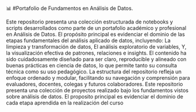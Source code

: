 📊 #Portafolio de Fundamentos en Análisis de Datos.

Este repositorio presenta una colección estructurada de notebooks y scripts desarrollados como parte de un portafolio académico y profesional en Análisis de Datos. El propósito principal es evidenciar el dominio de las etapas fundamentales del análisis aplicado de datos, incluyendo:
La limpieza y transformación de datos,
El análisis exploratorio de variables,
Y, la visualización efectiva de patrones, relaciones e insights.
El contenido ha sido cuidadosamente diseñado para ser claro, reproducible y alineado con buenas prácticas en ciencia de datos, lo que permite tanto su consulta técnica como su uso pedagógico. La estructura del repositorio refleja un enfoque ordenado y modular, facilitando su navegación y comprensión para evaluadores, docentes, colegas y futuros colaboradores.
Este repositorio presenta una colección de proyectos realizado bajo los fundamentos vistos sobre análisis de datos. El proposito principal es evidenciar el dominio de cada etapa aprendida en la realización del curso
